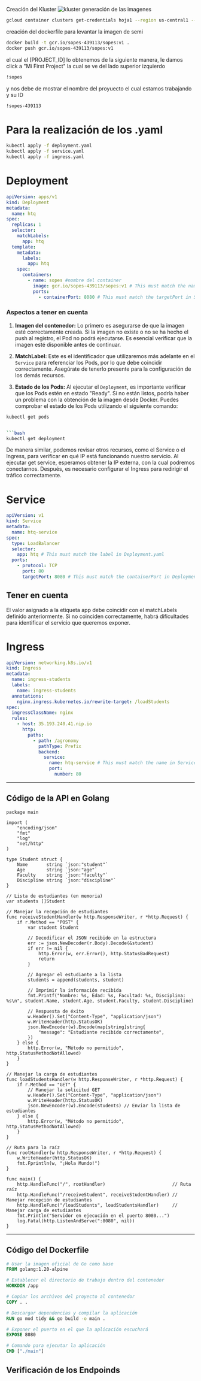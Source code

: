 Creación del Kluster
![kluster](kluster.png)
generación de las imagenes

```bash
gcloud container clusters get-credentials hoja1 --region us-central1 --project steady-atlas-437606-t2
```

creación del dockerfile para levantar la imagen de semi

```bash
docker build -t gcr.io/sopes-439113/sopes:v1 .
docker push gcr.io/sopes-439113/sopes:v1
```

el cual el [PROJECT_ID] lo obtenemos de la siguiente manera, le damos click a "Mi First Project" la cual se ve del lado superior izquierdo
```bash
!sopes
```
y nos debe de mostrar el nombre del proyuecto el cual estamos trabajando y su ID
```bash
!sopes-439113
```
# Para la realización de los .yaml
```bash
kubectl apply -f deployment.yaml
kubectl apply -f service.yaml
kubectl apply -f ingress.yaml
```

# Deployment

```yaml
apiVersion: apps/v1
kind: Deployment
metadata:
  name: htq
spec:
  replicas: 1
  selector:
    matchLabels:
      app: htq
  template:
    metadata:
      labels:
        app: htq
    spec:
      containers:
        - name: sopes #nombre del container
          image: gcr.io/sopes-439113/sopes:v1 # This must match the name of the image in the Dockerfile
          ports:
            - containerPort: 8080 # This must match the targetPort in Service.yaml
```

### Aspectos a tener en cuenta

1. **Imagen del contenedor:** Lo primero es asegurarse de que la imagen esté correctamente creada. Si la imagen no existe o no se ha hecho el push al registro, el Pod no podrá ejecutarse. Es esencial verificar que la imagen esté disponible antes de continuar.

2. **MatchLabel:** Este es el identificador que utilizaremos más adelante en el `Service` para referenciar los Pods, por lo que debe coincidir correctamente. Asegúrate de tenerlo presente para la configuración de los demás recursos.

3. **Estado de los Pods:** Al ejecutar el `Deployment`, es importante verificar que los Pods estén en estado "Ready". Si no están listos, podría haber un problema con la obtención de la imagen desde Docker. Puedes comprobar el estado de los Pods utilizando el siguiente comando: 

```bash
kubectl get pods


```bash
kubectl get deployment
```

De manera similar, podemos revisar otros recursos, como el Service o el Ingress, para verificar en qué IP está funcionando nuestro servicio. Al ejecutar get service, esperamos obtener la IP externa, con la cual podremos conectarnos. Después, es necesario configurar el Ingress para redirigir el tráfico correctamente.

# Service

```yaml
apiVersion: v1
kind: Service
metadata:
  name: htq-service
spec:
  type: LoadBalancer
  selector:
    app: htq # This must match the label in Deployment.yaml
  ports:
    - protocol: TCP
      port: 80
      targetPort: 8080 # This must match the containerPort in Deployment.yaml
```

## Tener en cuenta

El valor asignado a la etiqueta app debe coincidir con el matchLabels definido anteriormente. Si no coinciden correctamente, habrá dificultades para identificar el servicio que queremos exponer.


# Ingress

```yaml
apiVersion: networking.k8s.io/v1
kind: Ingress
metadata:
  name: ingress-students
  labels:
    name: ingress-students
  annotations:
    nginx.ingress.kubernetes.io/rewrite-target: /loadStudents
spec:
  ingressClassName: nginx
  rules:
    - host: 35.193.240.41.nip.io
      http:
        paths:
          - path: /agronomy
            pathType: Prefix
            backend:
              service:
                name: htq-service # This must match the name in Service.yaml
                port:
                  number: 80
```

---

## Código de la API en Golang

```Golang
package main

import (
	"encoding/json"
	"fmt"
	"log"
	"net/http"
)

type Student struct {
	Name       string `json:"student"`
	Age        string `json:"age"`
	Faculty    string `json:"faculty"`
	Discipline string `json:"discipline"`
}

// Lista de estudiantes (en memoria)
var students []Student

// Manejar la recepción de estudiantes
func receiveStudentHandler(w http.ResponseWriter, r *http.Request) {
	if r.Method == "POST" {
		var student Student

		// Decodificar el JSON recibido en la estructura
		err := json.NewDecoder(r.Body).Decode(&student)
		if err != nil {
			http.Error(w, err.Error(), http.StatusBadRequest)
			return
		}

		// Agregar el estudiante a la lista
		students = append(students, student)

		// Imprimir la información recibida
		fmt.Printf("Nombre: %s, Edad: %s, Facultad: %s, Disciplina: %s\n", student.Name, student.Age, student.Faculty, student.Discipline)

		// Respuesta de éxito
		w.Header().Set("Content-Type", "application/json")
		w.WriteHeader(http.StatusOK)
		json.NewEncoder(w).Encode(map[string]string{
			"message": "Estudiante recibido correctamente",
		})
	} else {
		http.Error(w, "Método no permitido", http.StatusMethodNotAllowed)
	}
}

// Manejar la carga de estudiantes
func loadStudentsHandler(w http.ResponseWriter, r *http.Request) {
	if r.Method == "GET" {
		// Manejar la solicitud GET
		w.Header().Set("Content-Type", "application/json")
		w.WriteHeader(http.StatusOK)
		json.NewEncoder(w).Encode(students) // Enviar la lista de estudiantes
	} else {
		http.Error(w, "Método no permitido", http.StatusMethodNotAllowed)
	}
}

// Ruta para la raíz
func rootHandler(w http.ResponseWriter, r *http.Request) {
	w.WriteHeader(http.StatusOK)
	fmt.Fprintln(w, "¡Hola Mundo!")
}

func main() {
	http.HandleFunc("/", rootHandler)                         // Ruta raíz
	http.HandleFunc("/receiveStudent", receiveStudentHandler) // Manejar recepción de estudiantes
	http.HandleFunc("/loadStudents", loadStudentsHandler)     // Manejar carga de estudiantes
	fmt.Println("Servidor en ejecución en el puerto 8080...")
	log.Fatal(http.ListenAndServe(":8080", nil))
}

```
---
## Código del Dockerfile
```Dockerfile
# Usar la imagen oficial de Go como base
FROM golang:1.20-alpine

# Establecer el directorio de trabajo dentro del contenedor
WORKDIR /app

# Copiar los archivos del proyecto al contenedor
COPY . .

# Descargar dependencias y compilar la aplicación
RUN go mod tidy && go build -o main .

# Exponer el puerto en el que la aplicación escuchará
EXPOSE 8080

# Comando para ejecutar la aplicación
CMD ["./main"]

```
## Verificación de los Endpoinds
